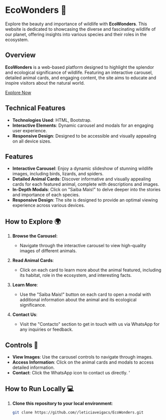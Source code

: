 

# EcoWonders 🌿

Explore the beauty and importance of wildlife with **EcoWonders**. This website is dedicated to showcasing the diverse and fascinating wildlife of our planet, offering insights into various species and their roles in the ecosystem.

## Overview

**EcoWonders** is a web-based platform designed to highlight the splendor and ecological significance of wildlife. Featuring an interactive carousel, detailed animal cards, and engaging content, the site aims to educate and inspire visitors about the natural world.

[Explore Now](https://leticiaveigacs.github.io/EcoWonders/)  <!-- Replace with your actual link -->

## Technical Features

- **Technologies Used**: HTML, Bootstrap.
- **Interactive Elements**: Dynamic carousel and modals for an engaging user experience.
- **Responsive Design**: Designed to be accessible and visually appealing on all device sizes.

## Features

- **Interactive Carousel**: Enjoy a dynamic slideshow of stunning wildlife images, including birds, lizards, and spiders.
- **Detailed Animal Cards**: Discover informative and visually appealing cards for each featured animal, complete with descriptions and images.
- **In-Depth Modals**: Click on "Saiba Mais!" to delve deeper into the stories and importance of each species.
- **Responsive Design**: The site is designed to provide an optimal viewing experience across various devices.

## How to Explore 🌍

1. **Browse the Carousel**:
   - Navigate through the interactive carousel to view high-quality images of different animals.

2. **Read Animal Cards**:
   - Click on each card to learn more about the animal featured, including its habitat, role in the ecosystem, and interesting facts.

3. **Learn More**:
   - Use the "Saiba Mais!" button on each card to open a modal with additional information about the animal and its ecological significance.

4. **Contact Us**:
   - Visit the "Contacto" section to get in touch with us via WhatsApp for any inquiries or feedback.

## Controls 🌿
- **View Images**: Use the carousel controls to navigate through images.
- **Access Information**: Click on the animal cards and modals to access detailed information.
- **Contact**: Click the WhatsApp icon to contact us directly.
'

## How to Run Locally 💻

1. **Clone this repository to your local environment**:

   ```bash
   git clone https://github.com//leticiaveigacs/EcoWonders.git
